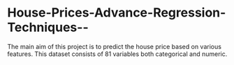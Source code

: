 # House-Prices-Advance-Regression-Techniques--
The main aim of this project is to predict the house price based on various features. This dataset consists of 81 variables both categorical and numeric.
